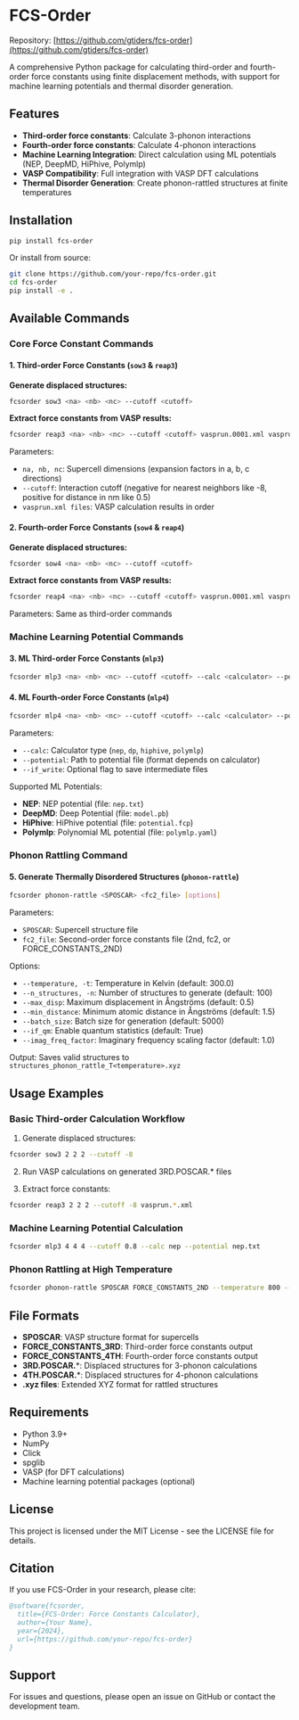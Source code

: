 # FCS-Order

Repository: [https://github.com/gtiders/fcs-order](https://github.com/gtiders/fcs-order)

A comprehensive Python package for calculating third-order and fourth-order force constants using finite displacement methods, with support for machine learning potentials and thermal disorder generation.

## Features

- **Third-order force constants**: Calculate 3-phonon interactions
- **Fourth-order force constants**: Calculate 4-phonon interactions  
- **Machine Learning Integration**: Direct calculation using ML potentials (NEP, DeepMD, HiPhive, Polymlp)
- **VASP Compatibility**: Full integration with VASP DFT calculations
- **Thermal Disorder Generation**: Create phonon-rattled structures at finite temperatures

## Installation

```bash
pip install fcs-order
```

Or install from source:

```bash
git clone https://github.com/your-repo/fcs-order.git
cd fcs-order
pip install -e .
```

## Available Commands

### Core Force Constant Commands

#### 1. Third-order Force Constants (`sow3` & `reap3`)

**Generate displaced structures:**
```bash
fcsorder sow3 <na> <nb> <nc> --cutoff <cutoff>
```

**Extract force constants from VASP results:**
```bash
fcsorder reap3 <na> <nb> <nc> --cutoff <cutoff> vasprun.0001.xml vasprun.0002.xml ...
```

Parameters:
- `na, nb, nc`: Supercell dimensions (expansion factors in a, b, c directions)
- `--cutoff`: Interaction cutoff (negative for nearest neighbors like -8, positive for distance in nm like 0.5)
- `vasprun.xml files`: VASP calculation results in order

#### 2. Fourth-order Force Constants (`sow4` & `reap4`)

**Generate displaced structures:**
```bash
fcsorder sow4 <na> <nb> <nc> --cutoff <cutoff>
```

**Extract force constants from VASP results:**
```bash
fcsorder reap4 <na> <nb> <nc> --cutoff <cutoff> vasprun.0001.xml vasprun.0002.xml ...
```

Parameters: Same as third-order commands

### Machine Learning Potential Commands

#### 3. ML Third-order Force Constants (`mlp3`)

```bash
fcsorder mlp3 <na> <nb> <nc> --cutoff <cutoff> --calc <calculator> --potential <potential_file>
```

#### 4. ML Fourth-order Force Constants (`mlp4`)

```bash
fcsorder mlp4 <na> <nb> <nc> --cutoff <cutoff> --calc <calculator> --potential <potential_file>
```

Parameters:
- `--calc`: Calculator type (`nep`, `dp`, `hiphive`, `polymlp`)
- `--potential`: Path to potential file (format depends on calculator)
- `--if_write`: Optional flag to save intermediate files

Supported ML Potentials:
- **NEP**: NEP potential (file: `nep.txt`)
- **DeepMD**: Deep Potential (file: `model.pb`)  
- **HiPhive**: HiPhive potential (file: `potential.fcp`)
- **Polymlp**: Polynomial ML potential (file: `polymlp.yaml`)

### Phonon Rattling Command

#### 5. Generate Thermally Disordered Structures (`phonon-rattle`)

```bash
fcsorder phonon-rattle <SPOSCAR> <fc2_file> [options]
```

Parameters:
- `SPOSCAR`: Supercell structure file
- `fc2_file`: Second-order force constants file (2nd, fc2, or FORCE_CONSTANTS_2ND)

Options:
- `--temperature, -t`: Temperature in Kelvin (default: 300.0)
- `--n_structures, -n`: Number of structures to generate (default: 100)
- `--max_disp`: Maximum displacement in Ångströms (default: 0.5)
- `--min_distance`: Minimum atomic distance in Ångströms (default: 1.5)
- `--batch_size`: Batch size for generation (default: 5000)
- `--if_qm`: Enable quantum statistics (default: True)
- `--imag_freq_factor`: Imaginary frequency scaling factor (default: 1.0)

Output: Saves valid structures to `structures_phonon_rattle_T<temperature>.xyz`

## Usage Examples

### Basic Third-order Calculation Workflow

1. Generate displaced structures:
```bash
fcsorder sow3 2 2 2 --cutoff -8
```

2. Run VASP calculations on generated 3RD.POSCAR.* files

3. Extract force constants:
```bash
fcsorder reap3 2 2 2 --cutoff -8 vasprun.*.xml
```

### Machine Learning Potential Calculation

```bash
fcsorder mlp3 4 4 4 --cutoff 0.8 --calc nep --potential nep.txt
```

### Phonon Rattling at High Temperature

```bash
fcsorder phonon-rattle SPOSCAR FORCE_CONSTANTS_2ND --temperature 800 --n_structures 200 --max_disp 0.8
```

## File Formats

- **SPOSCAR**: VASP structure format for supercells
- **FORCE_CONSTANTS_3RD**: Third-order force constants output
- **FORCE_CONSTANTS_4TH**: Fourth-order force constants output  
- **3RD.POSCAR.***: Displaced structures for 3-phonon calculations
- **4TH.POSCAR.***: Displaced structures for 4-phonon calculations
- **.xyz files**: Extended XYZ format for rattled structures

## Requirements

- Python 3.9+
- NumPy
- Click
- spglib
- VASP (for DFT calculations)
- Machine learning potential packages (optional)

## License

This project is licensed under the MIT License - see the LICENSE file for details.

## Citation

If you use FCS-Order in your research, please cite:

```bibtex
@software{fcsorder,
  title={FCS-Order: Force Constants Calculator},
  author={Your Name},
  year={2024},
  url={https://github.com/your-repo/fcs-order}
}
```

## Support

For issues and questions, please open an issue on GitHub or contact the development team.
